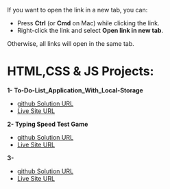 If you want to open the link in a new tab, you can:

- Press **Ctrl** (or **Cmd** on Mac) while clicking the link.
- Right-click the link and select **Open link in new tab**.

Otherwise, all links will open in the same tab.

# HTML,CSS & JS Projects:

**1- To-Do-List_Application_With_Local-Storage**

- <a href="https://github.com/olahasan/To-Do-List_Application_With_Local-Storage" target="_blank">github Solution URL</a>
- <a href="https://olahasan.github.io/To-Do-List_Application_With_Local-Storage/" target="_blank">Live Site URL</a>

**2- Typing Speed Test Game**

- <a href="https://github.com/olahasan/Typing-Speed-Test-Game/tree/main" target="_blank">github Solution URL</a>
- <a href="https://olahasan.github.io/Typing-Speed-Test-Game/" target="_blank">Live Site URL</a>

**3-**
- <a href="" target="_blank">github Solution URL</a>
- <a href="" target="_blank">Live Site URL</a>

